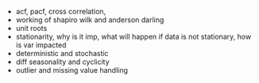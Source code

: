 - acf, pacf, cross correlation,
- working of shapiro wilk and anderson darling 
- unit roots
- stationarity, why is it imp, what will happen if data is not stationary, how is var impacted
- deterministic and stochastic
- diff seasonality and cyclicity
- outlier and missing value handling
